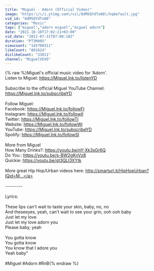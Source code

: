 ```yaml
---
title: "Miguel - Adorn (Official Video)"
image: "https:\/\/i.ytimg.com\/vi\/8dM5QYdTo08\/hqdefault.jpg"
vid_id: "8dM5QYdTo08"
categories: "Music"
tags: ["miguel","adorn miguel","miguel adorn"]
date: "2021-10-10T17:02:21+03:00"
vid_date: "2012-07-31T07:00:18Z"
duration: "PT3M40S"
viewcount: "145700311"
likeCount: "891624"
dislikeCount: "33011"
channel: "MiguelVEVO"
---
```

{% raw %}Miguel's official music video for 'Adorn'. <br />Listen to Miguel: <a rel="nofollow" target="blank" href="https://Miguel.lnk.to/listenYD">https://Miguel.lnk.to/listenYD</a><br /><br />Subscribe to the official Miguel YouTube Channel: <a rel="nofollow" target="blank" href="https://Miguel.lnk.to/subscribeYD">https://Miguel.lnk.to/subscribeYD</a><br /><br />Follow Miguel:<br />Facebook: <a rel="nofollow" target="blank" href="https://Miguel.lnk.to/followFI">https://Miguel.lnk.to/followFI</a><br />Instagram: <a rel="nofollow" target="blank" href="https://Miguel.lnk.to/followII">https://Miguel.lnk.to/followII</a><br />Twitter: <a rel="nofollow" target="blank" href="https://Miguel.lnk.to/followTI">https://Miguel.lnk.to/followTI</a><br />Website: <a rel="nofollow" target="blank" href="https://Miguel.lnk.to/followWI">https://Miguel.lnk.to/followWI</a><br />YouTube: <a rel="nofollow" target="blank" href="https://Miguel.lnk.to/subscribeYD">https://Miguel.lnk.to/subscribeYD</a><br />Spotify: <a rel="nofollow" target="blank" href="https://Miguel.lnk.to/followSI">https://Miguel.lnk.to/followSI</a><br /><br />More from Miguel<br />How Many Drinks?: <a rel="nofollow" target="blank" href="https://youtu.be/nY-Xk3sGr6Q">https://youtu.be/nY-Xk3sGr6Q</a><br />Do You.: <a rel="nofollow" target="blank" href="https://youtu.be/s-BW2gKnVz8">https://youtu.be/s-BW2gKnVz8</a><br />Quickie: <a rel="nofollow" target="blank" href="https://youtu.be/gt3QLI3XYtk">https://youtu.be/gt3QLI3XYtk</a><br /><br />More great Hip Hop/Urban videos here: <a rel="nofollow" target="blank" href="http://smarturl.it/HipHopUrban?IQid=M...">http://smarturl.it/HipHopUrban?IQid=M...</a><br /><br />---------<br /><br />Lyrics:<br /><br />These lips can't wait to taste your skin, baby, no, no<br />And theseeyes, yeah, can't wait to see your grin, ooh ooh baby<br />Just let my love<br />Just let my love adorn you<br />Please baby, yeah<br /><br />You gotta know<br />You gotta know<br />You know that I adore you<br />Yeah baby&quot;<br /><br />#Miguel #Adorn #RnB{% endraw %}
